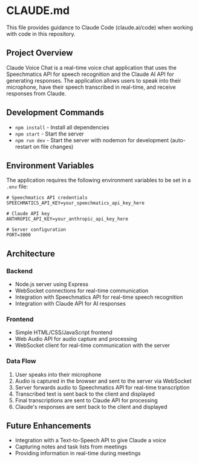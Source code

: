# CLAUDE.md

This file provides guidance to Claude Code (claude.ai/code) when working with code in this repository.

## Project Overview

Claude Voice Chat is a real-time voice chat application that uses the Speechmatics API for speech recognition and the Claude AI API for generating responses. The application allows users to speak into their microphone, have their speech transcribed in real-time, and receive responses from Claude.

## Development Commands

- `npm install` - Install all dependencies
- `npm start` - Start the server
- `npm run dev` - Start the server with nodemon for development (auto-restart on file changes)

## Environment Variables

The application requires the following environment variables to be set in a `.env` file:

```
# Speechmatics API credentials
SPEECHMATICS_API_KEY=your_speechmatics_api_key_here

# Claude API key
ANTHROPIC_API_KEY=your_anthropic_api_key_here

# Server configuration
PORT=3000
```

## Architecture

### Backend

- Node.js server using Express
- WebSocket connections for real-time communication
- Integration with Speechmatics API for real-time speech recognition
- Integration with Claude API for AI responses

### Frontend

- Simple HTML/CSS/JavaScript frontend
- Web Audio API for audio capture and processing
- WebSocket client for real-time communication with the server

### Data Flow

1. User speaks into their microphone
2. Audio is captured in the browser and sent to the server via WebSocket
3. Server forwards audio to Speechmatics API for real-time transcription
4. Transcribed text is sent back to the client and displayed
5. Final transcriptions are sent to Claude API for processing
6. Claude's responses are sent back to the client and displayed

## Future Enhancements

- Integration with a Text-to-Speech API to give Claude a voice
- Capturing notes and task lists from meetings
- Providing information in real-time during meetings